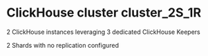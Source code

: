 # ClickHouse cluster cluster_2S_1R

2 ClickHouse instances leveraging 3 dedicated ClickHouse Keepers

2 Shards with no replication configured